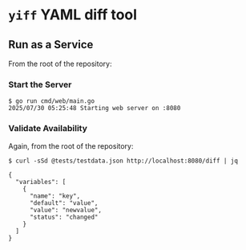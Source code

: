 # `yiff` YAML diff tool

## Run as a Service

From the root of the repository:

### Start the Server
```shell
$ go run cmd/web/main.go
2025/07/30 05:25:48 Starting web server on :8080
```

### Validate Availability

Again, from the root of the repository:

```shell
$ curl -sSd @tests/testdata.json http://localhost:8080/diff | jq        

{
  "variables": [
    {
      "name": "key",
      "default": "value",
      "value": "newvalue",
      "status": "changed"
    }
  ]
}
```
